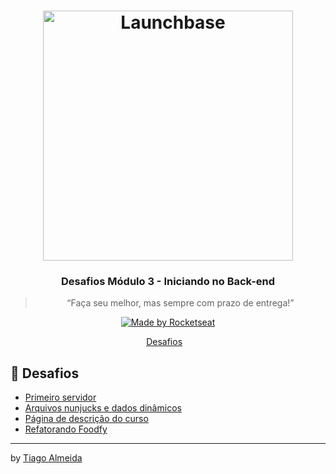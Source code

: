 <h1 align="center">
    <img alt="Launchbase" src="https://storage.googleapis.com/golden-wind/bootcamp-launchbase/logo.png" width="400px" />
</h1>

<h3 align="center">
  Desafios Módulo 3 - Iniciando no Back-end
</h3>

<blockquote align="center">“Faça seu melhor, mas sempre com prazo de entrega!”</blockquote>

<p align="center">

  <a href="https://rocketseat.com.br">
    <img alt="Made by Rocketseat" src="https://img.shields.io/badge/made%20by-Rocketseat-%23F8952D">
  </a>

</p>

<p align="center">
  <a href="#rocket-desafios">Desafios</a>&nbsp;&nbsp;&nbsp;
</p>

## :rocket: Desafios

- [Primeiro servidor](https://github.com/grioos/bootcamp-launchbase/tree/master/fase-02/modulo03/desafio-3-1)
- [Arquivos nunjucks e dados dinâmicos](https://github.com/grioos/bootcamp-launchbase/tree/master/fase-02/modulo03/desafio-3-2)
- [Página de descrição do curso](https://github.com/grioos/bootcamp-launchbase/tree/master/fase-02/modulo03/desafio-3-3)
- [Refatorando Foodfy](https://github.com/grioos/bootcamp-launchbase/tree/master/fase-02/modulo03/refatorando-foodfy)

---

by [Tiago Almeida](https://linktr.ee/tiagovdaa)


